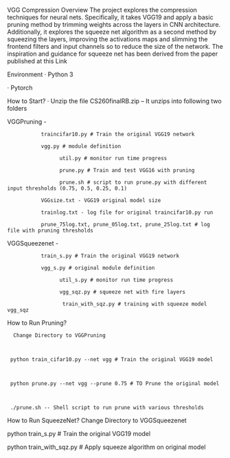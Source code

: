 
VGG Compression
Overview
The project explores the compression techniques for neural nets. Specifically, it takes VGG19 and apply a basic pruning method by trimming weights across the layers in CNN architecture. Additionally, it explores the squeeze net algorithm as a second method by squeezing the layers, improving the activations maps and slimming the frontend filters and input channels so to reduce the size of the network. The inspiration and guidance for squeeze net has been derived from the paper published at this Link  

Environment
·       Python 3

·       Pytorch

 

 

How to Start?
·       Unzip the file CS260finalRB.zip – It unzips into following two folders

 

VGGPruning -

               traincifar10.py # Train the original VGG19 network

               vgg.py # module definition

                     util.py # monitor run time progress

                     prune.py # Train and test VGG16 with pruning

                     prune.sh # script to run prune.py with different input thresholds (0.75, 0.5, 0.25, 0.1)

               VGGsize.txt - VGG19 original model size

               trainlog.txt - log file for original traincifar10.py run

               prune_75log.txt, prune_05log.txt, prune_25log.txt # log file with pruning thresholds

VGGSqueezenet -

               train_s.py # Train the original VGG19 network

               vgg_s.py # original module definition

                     util_s.py # monitor run time progress

                     vgg_sqz.py # squeeze net with fire layers

                      train_with_sqz.py # training with squeeze model vgg_sqz

How to Run Pruning?
           

      Change Directory to VGGPruning

 

     python train_cifar10.py --net vgg # Train the original VGG19 model

 

     python prune.py --net vgg --prune 0.75 # TO Prune the original model

    

     ./prune.sh -- Shell script to run prune with various thresholds

    

 

How to Run SqueezeNet?
Change Directory to VGGSqueezenet

 

python train_s.py # Train the original VGG19 model

python train_with_sqz.py # Apply squeeze algorithm on original model
